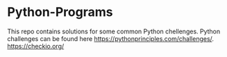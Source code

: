 # Python-Programs
This repo contains solutions for some common Python chellenges.
Python challenges can be found here
https://pythonprinciples.com/challenges/.
https://checkio.org/

